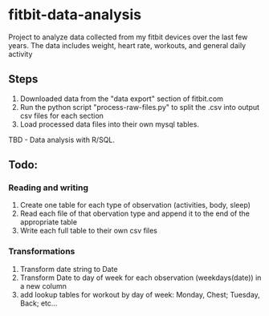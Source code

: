 # fitbit-data-analysis
Project to analyze data collected from my fitbit devices over the last few years. The data includes weight, heart rate, workouts, and general daily activity

## Steps
1. Downloaded data from the "data export" section of fitbit.com
2. Run the python script "process-raw-files.py" to split the .csv into output csv files for each section
3. Load processed data files into their own mysql tables.

TBD - Data analysis with R/SQL.

## Todo:
### Reading and writing
1. Create one table for each type of observation (activities, body, sleep)
2. Read each file of that obervation type and append it to the end of the appropriate table
3. Write each full table to their own csv files

### Transformations
1. Transform date string to Date
2. Transform Date to day of week for each observation (weekdays(date)) in a new column
3. add lookup tables for workout by day of week: Monday, Chest; Tuesday, Back; etc...
